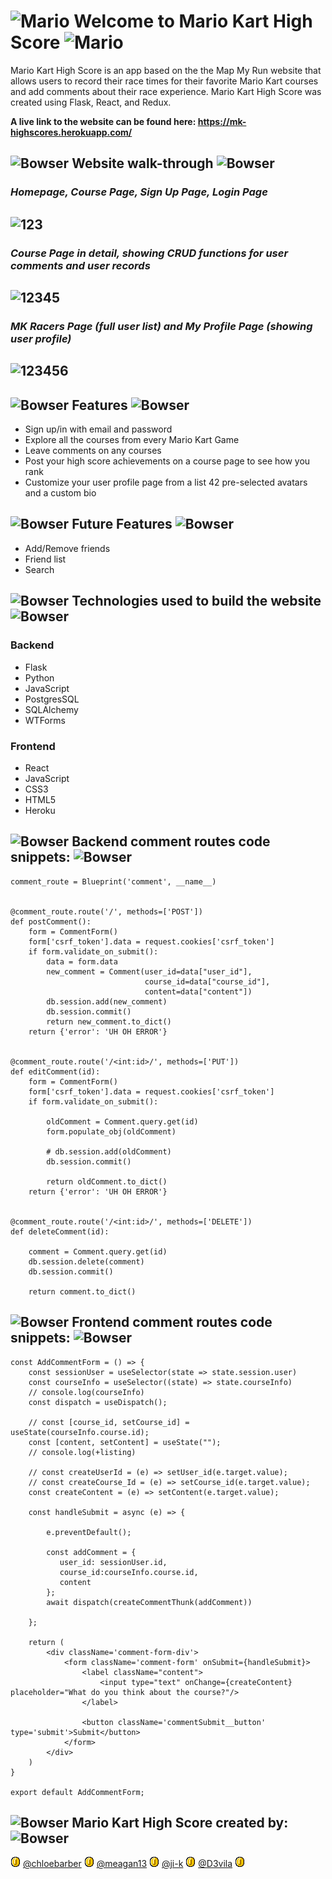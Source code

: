 # ![Mario](https://emojis.slackmojis.com/emojis/images/1450319446/47/mario.gif?1450319446) Welcome to Mario Kart High Score ![Mario](https://emojis.slackmojis.com/emojis/images/1450319446/47/mario.gif?1450319446)
Mario Kart High Score is an app based on the the Map My Run website that allows users to record their race times for their favorite Mario Kart courses and add comments about their race experience. Mario Kart High Score was created using Flask, React, and Redux.

**A live link to the website can be found here: https://mk-highscores.herokuapp.com/**

## ![Bowser](https://emojis.slackmojis.com/emojis/images/1494971113/2264/bowsermariokart.gif?1494971113) Website walk-through ![Bowser](https://emojis.slackmojis.com/emojis/images/1494971113/2264/bowsermariokart.gif?1494971113)
### *Homepage, Course Page, Sign Up Page, Login Page*
![123](https://user-images.githubusercontent.com/79862908/130370698-7e7df97c-6b0e-4dc0-af46-f1bfb5c4da4a.gif)
---
### *Course Page in detail, showing CRUD functions for user comments and user records*
![12345](https://user-images.githubusercontent.com/79862908/130370717-2db9871a-ec0b-4069-b70f-82c2449139ca.gif)
---
### *MK Racers Page (full user list) and My Profile Page (showing user profile)*
![123456](https://user-images.githubusercontent.com/79862908/130370730-e517e717-7a21-4705-ac96-2e2d3de3a57f.gif)
---
## ![Bowser](https://emojis.slackmojis.com/emojis/images/1494971113/2264/bowsermariokart.gif?1494971113) Features ![Bowser](https://emojis.slackmojis.com/emojis/images/1494971113/2264/bowsermariokart.gif?1494971113)
* Sign up/in with email and password
* Explore all the courses from every Mario Kart Game
* Leave comments on any courses
* Post your high score achievements on a course page to see how you rank
* Customize your user profile page from a list 42 pre-selected avatars and a custom bio

## ![Bowser](https://emojis.slackmojis.com/emojis/images/1494971113/2264/bowsermariokart.gif?1494971113) Future Features ![Bowser](https://emojis.slackmojis.com/emojis/images/1494971113/2264/bowsermariokart.gif?1494971113)
* Add/Remove friends
* Friend list
* Search 


## ![Bowser](https://emojis.slackmojis.com/emojis/images/1494971113/2264/bowsermariokart.gif?1494971113) Technologies used to build the website ![Bowser](https://emojis.slackmojis.com/emojis/images/1494971113/2264/bowsermariokart.gif?1494971113)
### Backend
* Flask
* Python
* JavaScript
* PostgresSQL
* SQLAlchemy
* WTForms
### Frontend
* React
* JavaScript
* CSS3
* HTML5
* Heroku

## ![Bowser](https://emojis.slackmojis.com/emojis/images/1494971113/2264/bowsermariokart.gif?1494971113) Backend comment routes code snippets: ![Bowser](https://emojis.slackmojis.com/emojis/images/1494971113/2264/bowsermariokart.gif?1494971113)

```
comment_route = Blueprint('comment', __name__)


@comment_route.route('/', methods=['POST'])
def postComment():
    form = CommentForm()
    form['csrf_token'].data = request.cookies['csrf_token']
    if form.validate_on_submit():
        data = form.data
        new_comment = Comment(user_id=data["user_id"],
                              course_id=data["course_id"],
                              content=data["content"])
        db.session.add(new_comment)
        db.session.commit()
        return new_comment.to_dict()
    return {'error': 'UH OH ERROR'}


@comment_route.route('/<int:id>/', methods=['PUT'])
def editComment(id):
    form = CommentForm()
    form['csrf_token'].data = request.cookies['csrf_token']
    if form.validate_on_submit():

        oldComment = Comment.query.get(id)
        form.populate_obj(oldComment)
        
        # db.session.add(oldComment)
        db.session.commit()

        return oldComment.to_dict()
    return {'error': 'UH OH ERROR'}


@comment_route.route('/<int:id>/', methods=['DELETE'])
def deleteComment(id):

    comment = Comment.query.get(id)
    db.session.delete(comment)
    db.session.commit()

    return comment.to_dict()

```

## ![Bowser](https://emojis.slackmojis.com/emojis/images/1494971113/2264/bowsermariokart.gif?1494971113) Frontend comment routes code snippets: ![Bowser](https://emojis.slackmojis.com/emojis/images/1494971113/2264/bowsermariokart.gif?1494971113)

```
const AddCommentForm = () => {
    const sessionUser = useSelector(state => state.session.user)
    const courseInfo = useSelector((state) => state.courseInfo)
    // console.log(courseInfo)
    const dispatch = useDispatch();

    // const [course_id, setCourse_id] = useState(courseInfo.course.id);
    const [content, setContent] = useState("");
    // console.log(+listing)

    // const createUserId = (e) => setUser_id(e.target.value);
    // const createCourse_Id = (e) => setCourse_id(e.target.value);
    const createContent = (e) => setContent(e.target.value);

    const handleSubmit = async (e) => {
        
        e.preventDefault();

        const addComment = {
           user_id: sessionUser.id,
           course_id:courseInfo.course.id,
           content
        };
        await dispatch(createCommentThunk(addComment))

    };

    return (
        <div className='comment-form-div'>
            <form className='comment-form' onSubmit={handleSubmit}>
                <label className="content">
                    <input type="text" onChange={createContent} placeholder="What do you think about the course?"/>
                </label>

                <button className='commentSubmit__button' type='submit'>Submit</button>
            </form>
        </div>
    )
}

export default AddCommentForm;

```

## ![Bowser](https://emojis.slackmojis.com/emojis/images/1494971113/2264/bowsermariokart.gif?1494971113) Mario Kart High Score created by: ![Bowser](https://emojis.slackmojis.com/emojis/images/1494971113/2264/bowsermariokart.gif?1494971113)
![Coin-pip](https://github.com/snipe/awesome-emoji/blob/master/gaming/mario/Coin-Pip.gif?raw=true) [@chloebarber](https://github.com/chloebarber) 
![Coin-pip](https://github.com/snipe/awesome-emoji/blob/master/gaming/mario/Coin-Pip.gif?raw=true) [@meagan13](https://github.com/meagan13) 
![Coin-pip](https://github.com/snipe/awesome-emoji/blob/master/gaming/mario/Coin-Pip.gif?raw=true) [@ji-k](https://github.com/ji-k) 
![Coin-pip](https://github.com/snipe/awesome-emoji/blob/master/gaming/mario/Coin-Pip.gif?raw=true) [@D3vila](https://github.com/D3vila) ![Coin-pip](https://github.com/snipe/awesome-emoji/blob/master/gaming/mario/Coin-Pip.gif?raw=true)
